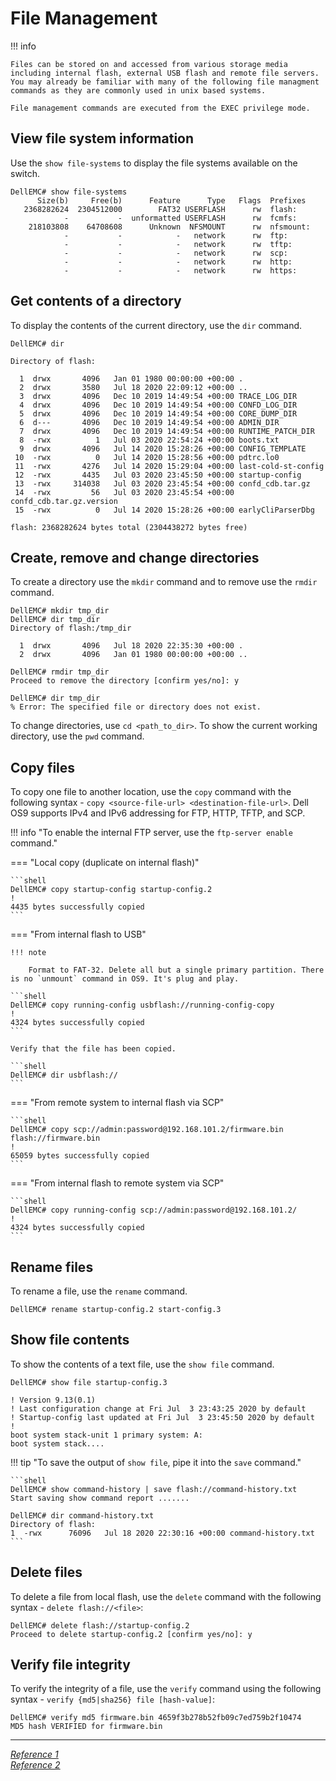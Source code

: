 # File Management

!!! info

    Files can be stored on and accessed from various storage media including internal flash, external USB flash and remote file servers. You may already be familiar with many of the following file managment commands as they are commonly used in unix based systems. 
    
    File management commands are executed from the EXEC privilege mode.

## View file system information

Use the `show file-systems` to display the file systems available on the switch.

```shell
DellEMC# show file-systems
      Size(b)     Free(b)      Feature      Type   Flags  Prefixes
   2368282624  2304512000        FAT32 USERFLASH      rw  flash:
            -           -  unformatted USERFLASH      rw  fcmfs:
    218103808    64708608      Unknown  NFSMOUNT      rw  nfsmount:
            -           -            -   network      rw  ftp:
            -           -            -   network      rw  tftp:
            -           -            -   network      rw  scp:
            -           -            -   network      rw  http:
            -           -            -   network      rw  https:
```

## Get contents of a directory

To display the contents of the current directory, use the `dir` command.

```shell
DellEMC# dir

Directory of flash:

  1  drwx       4096   Jan 01 1980 00:00:00 +00:00 .  
  2  drwx       3580   Jul 18 2020 22:09:12 +00:00 ..  
  3  drwx       4096   Dec 10 2019 14:49:54 +00:00 TRACE_LOG_DIR  
  4  drwx       4096   Dec 10 2019 14:49:54 +00:00 CONFD_LOG_DIR  
  5  drwx       4096   Dec 10 2019 14:49:54 +00:00 CORE_DUMP_DIR  
  6  d---       4096   Dec 10 2019 14:49:54 +00:00 ADMIN_DIR  
  7  drwx       4096   Dec 10 2019 14:49:54 +00:00 RUNTIME_PATCH_DIR  
  8  -rwx          1   Jul 03 2020 22:54:24 +00:00 boots.txt  
  9  drwx       4096   Jul 14 2020 15:28:26 +00:00 CONFIG_TEMPLATE  
 10  -rwx          0   Jul 14 2020 15:28:56 +00:00 pdtrc.lo0  
 11  -rwx       4276   Jul 14 2020 15:29:04 +00:00 last-cold-st-config  
 12  -rwx       4435   Jul 03 2020 23:45:50 +00:00 startup-config  
 13  -rwx     314038   Jul 03 2020 23:45:54 +00:00 confd_cdb.tar.gz  
 14  -rwx         56   Jul 03 2020 23:45:54 +00:00 confd_cdb.tar.gz.version  
 15  -rwx          0   Jul 14 2020 15:28:26 +00:00 earlyCliParserDbg  

flash: 2368282624 bytes total (2304438272 bytes free)
```

## Create, remove and change directories

To create a directory use the `mkdir` command and to remove use the `rmdir` command.

```shell
DellEMC# mkdir tmp_dir
DellEMC# dir tmp_dir
Directory of flash:/tmp_dir

  1  drwx       4096   Jul 18 2020 22:35:30 +00:00 .  
  2  drwx       4096   Jan 01 1980 00:00:00 +00:00 ..

DellEMC# rmdir tmp_dir
Proceed to remove the directory [confirm yes/no]: y

DellEMC# dir tmp_dir  
% Error: The specified file or directory does not exist.
```

To change directories, use `cd <path_to_dir>`. To show the current working directory, use the `pwd` command.

## Copy files

To copy one file to another location, use the `copy` command with the following syntax - `copy <source-file-url> <destination-file-url>`. Dell OS9 supports IPv4 and IPv6 addressing for FTP, HTTP, TFTP, and SCP.

!!! info "To enable the internal FTP server, use the `ftp-server enable` command."

=== "Local copy (duplicate on internal flash)"

    ```shell
    DellEMC# copy startup-config startup-config.2
    !
    4435 bytes successfully copied
    ```

=== "From internal flash to USB"

    !!! note

        Format to FAT-32. Delete all but a single primary partition. There is no `unmount` command in OS9. It's plug and play.

    ```shell
    DellEMC# copy running-config usbflash://running-config-copy
    !
    4324 bytes successfully copied
    ```

    Verify that the file has been copied.

    ```shell
    DellEMC# dir usbflash://
    ```

=== "From remote system to internal flash via SCP"

    ```shell
    DellEMC# copy scp://admin:password@192.168.101.2/firmware.bin  flash://firmware.bin
    !
    65059 bytes successfully copied
    ```

=== "From internal flash to remote system via SCP"

    ```shell
    DellEMC# copy running-config scp://admin:password@192.168.101.2/
    !
    4324 bytes successfully copied
    ```

## Rename files

To rename a file, use the `rename` command.

```shell
DellEMC# rename startup-config.2 start-config.3
```

## Show file contents

To show the contents of a text file, use the `show file` command.

```shell
DellEMC# show file startup-config.3

! Version 9.13(0.1)
! Last configuration change at Fri Jul  3 23:43:25 2020 by default
! Startup-config last updated at Fri Jul  3 23:45:50 2020 by default
!
boot system stack-unit 1 primary system: A:
boot system stack....
```

!!! tip "To save the output of `show file`, pipe it into the `save` command."

    ```shell
    DellEMC# show command-history | save flash://command-history.txt 
    Start saving show command report .......

    DellEMC# dir command-history.txt
    Directory of flash:
    1  -rwx      76096   Jul 18 2020 22:30:16 +00:00 command-history.txt
    ```

## Delete files

To delete a file from local flash, use the `delete` command with the following syntax - `delete flash://<file>`:

```shell
DellEMC# delete flash://startup-config.2
Proceed to delete startup-config.2 [confirm yes/no]: y
```

## Verify file integrity

To verify the integrity of a file, use the `verify` command using the following syntax - `verify {md5|sha256} file [hash-value]`:

```shell
DellEMC# verify md5 firmware.bin 4659f3b278b52fb09c7ed759b2f10474
MD5 hash VERIFIED for firmware.bin
```

---

[*Reference 1*](https://www.dell.com/support/manuals/en-us/dell-emc-os-9/s4048-on-9.14.2.4-config/configuration-file-management?guid=guid-ee703c5d-ff2c-4e01-8dcf-e2a7e49eb69b&lang=en-us)</br>
[*Reference 2*](https://gainanov.pro/eng-blog/sysad/dell-file-management/)